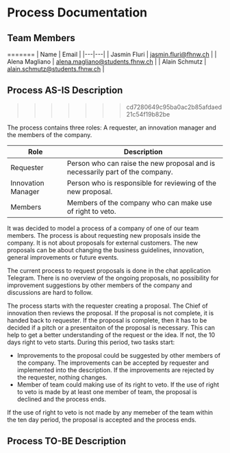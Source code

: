 # Process Documentation

## Team Members
=======
| Name | Email |
|---|---|
| Jasmin Fluri  | jasmin.fluri@fhnw.ch |
| Alena Magliano | alena.magliano@students.fhnw.ch |
| Alain Schmutz | alain.schmutz@students.fhnw.ch |

## Process AS-IS Description
>>>>>>> cd7280649c95ba0ac2b85afdaed21c54f19b82be

The process contains three roles: A requester, an innovation manager and the members of the company.

| Role | Description |
|---|---|
| Requester | Person who can raise the new proposal and is necessarily part of the company. |
| Innovation Manager | Person who is responsible for reviewing of the new proposal. |
| Members | Members of the company who can make use of right to veto. |

It was decided to model a process of a company of one of our team members. The process is about requesting new proposals inside the company. It is not about proposals for external customers. The new proposals can be about changing the business guidelines, innovation, general improvements or future events.

The current process to request proposals is done in the chat application Telegram. There is no overview of the ongoing proposals, no possibility for improvement suggestions by other members of the company and discussions are hard to follow.

The process starts with the requester creating a proposal. The Chief of innovation then reviews the proposal. If the proposal is not complete, it is handed back to requester. If the proposal is complete, then it has to be decided if a pitch or a presentaiton of the proposal is necessary. This can help to get a better understanding of the request or the idea. If not, the 10 days right to veto starts. During this period, two tasks start: 
- Improvements to the proposal could be suggested by other members of the company. The improvements can be accepted by requester and implemented into the description. If the improvements are rejected by the requester, nothing changes.
- Member of team could making use of its right to veto. If the use of right to veto is made by at least one member of team, the proposal is declined and the process ends. 

If the use of right to veto is not made by any memeber of the team within the ten day period, the proposal is accepted and the process ends.

## Process TO-BE Description

